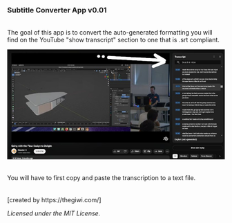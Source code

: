 <br>

### **Subtitle Converter App v0.01**

<br>
The goal of this app is to convert the auto-generated formatting you will<br>
find on the YouTube "show transcript" section to one that is .srt compliant.
<br>

![screenshot](./Screenshot.jpg)

<br>
You will have to first copy and paste the transcription to a text file.
<br><br><br>
[created by https://thegiwi.com/]<br>

*Licensed under the MIT License.*
